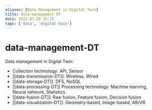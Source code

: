 ```yaml
---
aliases: [Data Management in Digital Twin]
title: data-management-DT
date: 2022-07-28 15:15
tags: ['data', 'digital-twin']
---
```


# data-management-DT

Data management in Digital Twin:

- Collection technology: API, Sensor
- [[data-transmission-DT]]: Wireless, Wired
- [[data-storage-DT]]: DFS, NoSQL
- [[data-processing-DT]] Processing technology: Machine learning, Neural network, Statistics
- [[data-fusion-DT]]: Raw fusion, Feature fusion, Decision fusion
- [[data-visualization-DT]]: Geometry-based, Image-based, AR/VR
